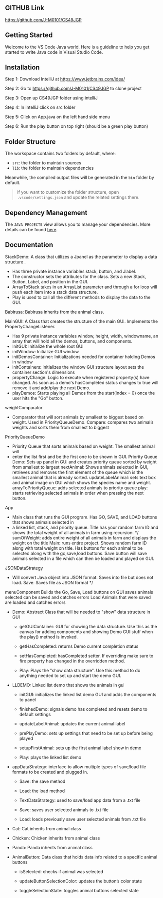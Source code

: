 ## GITHUB Link

https://github.com/J-M0101/CS49JGP

## Getting Started

Welcome to the VS Code Java world. Here is a guideline to help you get started to write Java code in Visual Studio Code.

## Installation
Step 1: Download IntelliJ at https://www.jetbrains.com/idea/

Step 2: Go to https://github.com/J-M0101/CS49JGP to clone project

Step 3: Open up CS49JGP folder using intelliJ

Step 4: In intelliJ click on src folder 

Step 5: Click on App.java on the left hand side menu

Step 6: Run the play button on top right (should be a green play button)


## Folder Structure

The workspace contains two folders by default, where:

- `src`: the folder to maintain sources
- `lib`: the folder to maintain dependencies

Meanwhile, the compiled output files will be generated in the `bin` folder by default.

> If you want to customize the folder structure, open `.vscode/settings.json` and update the related settings there.

## Dependency Management

The `JAVA PROJECTS` view allows you to manage your dependencies. More details can be found [here](https://github.com/microsoft/vscode-java-dependency#manage-dependencies).


## Documentation
StackDemo: A class that utilizes a Jpanel as the parameter to display a data structure .

* Has three private instance variables stack, button, and Jlabel. 
* The constructor sets the attributes for the class. Sets a new Stack, Button, Label, and position in the GUI.
* ArrayToStack takes in an ArrayList parameter and through a for loop will push each item into a stack data structure.
* Play is used to call all the different methods to display the data to the GUI.
    
Babirusa: Babirusa inherits from the animal class. 

MainGUI: A Class that creates the structure of the main GUI. Implements the PropertyChangeListener.

* Has 9 private instance variables window, height, width, windowname, an array that will hold all the demos, buttons, and components. 
* InitGUI: Initialize the whole root GUI
* initWindow: Initialize GUI window
* initDemosContainer: Initializations needed for container holding Demos in window
* initContainers: initializes the window GUI structure layout sets the container section's dimensions
* propertyChange: Logic to execute when registered property(s) have changed. As soon as a demo's hasCompleted status changes to true will remove it and add/play the next Demo.
* playDemos: Starts playing all Demos from the start(index = 0)  once the user hits the "Go" button.

weightComparator

* Comparator that will sort animals by smallest to biggest based on weight. Used in PriorityQueueDemo.
  Compare: compares two animal’s weights and sorts them from smallest to biggest

PriorityQueueDemo

* Priority Queue that sorts animals based on weight. The smallest animal will
* enter the list first and be the first one to be shown in GUI.
  Priority Queue Demo: Sets up panel in GUI and creates priority queue sorted by weight from smallest to largest
  nextAnimal: Shows animals selected in GUI, retrieves and removes the first element of the queue which is the smallest animal that is already sorted.
  updateLabelAnimal: sets text box and animal image on GUI which shows the species name and weight.
  arrayToPriorityQueue: adds selected animals to priority queue
  play: starts retrieving selected animals in order when pressing the next button.

App

* Main class that runs the GUI program. Has GO, SAVE, and LOAD buttons that shows animals selected in
* a linked list, stack, and priority queue. Title has your random farm ID and shows the total weight of all animals in farm using recursion.
  */
  sumOfWeight: adds entire weight of all animals in farm and displays the weight on the title
  Main: runs entire project. Shows random farm ID along with total weight on title. Has buttons for each animal to be selected along with the go,save,load buttons. Save button will save animals selected in a file which can then be loaded and played on GUI.

JSONDataStrategy

* Will convert Java object into JSON format. Saves into file but does not load.
  Save: Saves file as JSON format
  */

menuComponent
Builds the Go, Save, Load buttons on GUI
saves
animals selected can be saved and catches errors
Load
Animals that were saved are loaded and catches errors


* Demo:  Abstract Class that will be needed to "show" data structure in GUI

   - getGUIContainer: GUI for showing the data structure. Use this as the canvas for adding components and showing Demo GUI stuff when the play() method is invoked.

   - getHasCompleted: returns Demo current completion status

   - setHasCompleted: hasCompleted setter. If overriding make sure to fire property has changed in the overridden method.

   - Play: Plays the "show data structure". Use this method to do anything needed to set up and start the demo GUI.

* LLDEMO: Linked list demo that shows the animals in gui

   - initGUI: initializes the linked list demo GUI and adds the components to panel

   - finishedDemo: signals demo has completed and resets demo to default settings

   - updateLabelAnimal: updates the current animal label

   - prePlayDemo: sets up settings that need to be set up before being played

   - setupFirstAnimal: sets up the first animal label show in demo

   - Play: plays the linked list demo
* appDataStrategy:  interface to allow multiple types of save/load file formats to be created and plugged in.

   - Save: the save method

   - Load: the load method

   - TextDataStrategy: used to save/load app data from a .txt file

   - Save: saves user selected animals to .txt file

   - Load: loads previously save user selected animals from .txt file
* Cat: Cat inherits from animal class
* Chicken: Chicken inherits from animal class
* Panda: Panda inherits from animal class
* AnimalButton: Data class that holds data info related to a specific animal buttons
   - isSelected: checks if animal was selected
   
   - updateButtonSelectionColor: updates the button’s color state
   
   - toggleSelectionState: toggles animal buttons selected state

